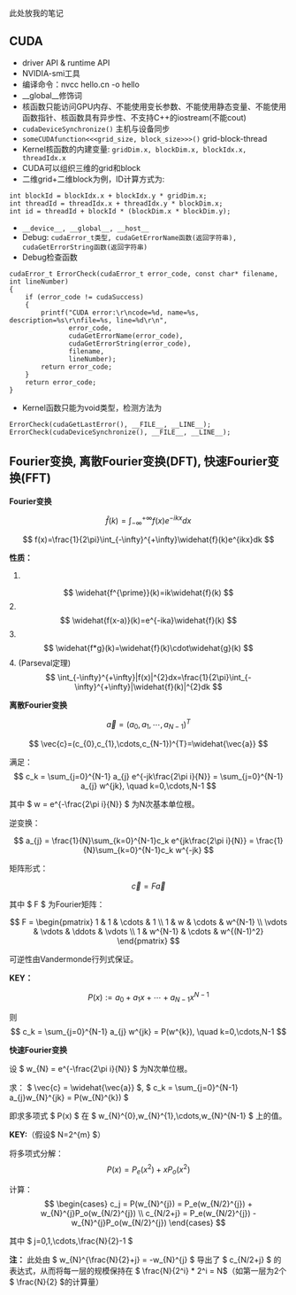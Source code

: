 此处放我的笔记

## CUDA

- driver API & runtime API
- NVIDIA-smi工具
- 编译命令：nvcc hello.cn -o hello
- \_\_global\_\_修饰词
- 核函数只能访问GPU内存、不能使用变长参数、不能使用静态变量、不能使用函数指针、核函数具有异步性、不支持C++的iostream(不能cout)
- `cudaDeviceSynchronize()` 主机与设备同步
- `someCUDAfunction<<<grid_size, block_size>>>()` grid-block-thread
- Kernel核函数的内建变量: `gridDim.x, blockDim.x, blockIdx.x, threadIdx.x`
- CUDA可以组织三维的grid和block
- 二维grid+二维block为例，ID计算方式为:

```
int blockId = blockIdx.x + blockIdx.y * gridDim.x;
int threadId = threadIdx.x + threadIdx.y * blockDim.x;
int id = threadId + blockId * (blockDim.x * blockDim.y);
```
- `__device__, __global__, __host__`
- Debug: `cudaError_t类型, cudaGetErrorName函数(返回字符串), cudaGetErrorString函数(返回字符串)`
- Debug检查函数

```
cudaError_t ErrorCheck(cudaError_t error_code, const char* filename, int lineNumber)
{
    if (error_code != cudaSuccess)
    {
        printf("CUDA error:\r\ncode=%d, name=%s, description=%s\r\nfile=%s, line=%d\r\n",
               error_code, 
               cudaGetErrorName(error_code), 
               cudaGetErrorString(error_code), 
               filename, 
               lineNumber);
        return error_code;
    }
    return error_code;
}
```
- Kernel函数只能为void类型，检测方法为

```
ErrorCheck(cudaGetLastError(), __FILE__, __LINE__);
ErrorCheck(cudaDeviceSynchronize(), __FILE__, __LINE__);
```



## Fourier变换, 离散Fourier变换(DFT), 快速Fourier变换(FFT)

**Fourier变换**

$$ \widehat{f}(k)=\int_{-\infty}^{+\infty}f(x)e^{-ikx}dx $$

$$ f(x)=\frac{1}{2\pi}\int_{-\infty}^{+\infty}\widehat{f}(k)e^{ikx}dk $$

**性质：**

1. 
$$ \widehat{f^{\prime}}(k)=ik\widehat{f}(k) $$
2. 
$$ \widehat{f(x-a)}(k)=e^{-ika}\widehat{f}(k) $$
3. 
$$ \widehat{f*g}(k)=\widehat{f}(k)\cdot\widehat{g}(k) $$
4. (Parseval定理) 
$$ \int_{-\infty}^{+\infty}|f(x)|^{2}dx=\frac{1}{2\pi}\int_{-\infty}^{+\infty}|\widehat{f}(k)|^{2}dk $$

**离散Fourier变换**

$$ \vec{a}=(a_{0},a_{1},\cdots,a_{N-1})^{T} $$

$$ \vec{c}=(c_{0},c_{1},\cdots,c_{N-1})^{T}=\widehat{\vec{a}} $$

满足：
$$ c_k = \sum_{j=0}^{N-1} a_{j} e^{-jk\frac{2\pi i}{N}} = \sum_{j=0}^{N-1} a_{j} w^{jk}, \quad k=0,\cdots,N-1 $$

其中 $ w = e^{-\frac{2\pi i}{N}} $ 为N次基本单位根。

逆变换：

$$ a_{j} = \frac{1}{N}\sum_{k=0}^{N-1}c_k e^{jk\frac{2\pi i}{N}} = \frac{1}{N}\sum_{k=0}^{N-1}c_k w^{-jk} $$

矩阵形式：

$$ \vec{c} = F\vec{a} $$

其中 $ F $ 为Fourier矩阵：

$$
F = \begin{pmatrix}
1 & 1 & \cdots & 1 \\
1 & w & \cdots & w^{N-1} \\
\vdots & \vdots & \ddots & \vdots \\
1 & w^{N-1} & \cdots & w^{(N-1)^2}
\end{pmatrix}
$$

可逆性由Vandermonde行列式保证。

**KEY：**

$$ P(x) := a_{0} + a_{1}x + \cdots + a_{N-1}x^{N-1} $$

则
$$ c_k = \sum_{j=0}^{N-1} a_{j} w^{jk} = P(w^{k}), \quad k=0,\cdots,N-1 $$

**快速Fourier变换**

设 $ w_{N} = e^{-\frac{2\pi i}{N}} $ 为N次单位根。

求：
$
\vec{c} = \widehat{\vec{a}}
$,
$
c_k = \sum_{j=0}^{N-1} a_{j}w_{N}^{jk} = P(w_{N}^{k}) $

即求多项式 $ P(x) $ 在 $ w_{N}^{0},w_{N}^{1},\cdots,w_{N}^{N-1} $ 上的值。

**KEY:**（假设$ N=2^{m} $）

将多项式分解：
$$ P(x) = P_e(x^2) + xP_o(x^2) $$

计算：
$$
\begin{cases}
c_j = P(w_{N}^{j}) = P_e(w_{N/2}^{j}) + w_{N}^{j}P_o(w_{N/2}^{j}) \\
c_{N/2+j} = P_e(w_{N/2}^{j}) - w_{N}^{j}P_o(w_{N/2}^{j})
\end{cases}
$$

其中 $ j=0,1,\cdots,\frac{N}{2}-1 $

**注：** 此处由 $ w_{N}^{\frac{N}{2}+j} = -w_{N}^{j} $ 导出了 $ c_{N/2+j} $ 的表达式，从而将每一层的规模保持在 $ \frac{N}{2^i} * 2^i = N$（如第一层为2个 $ \frac{N}{2} $的计算量）
